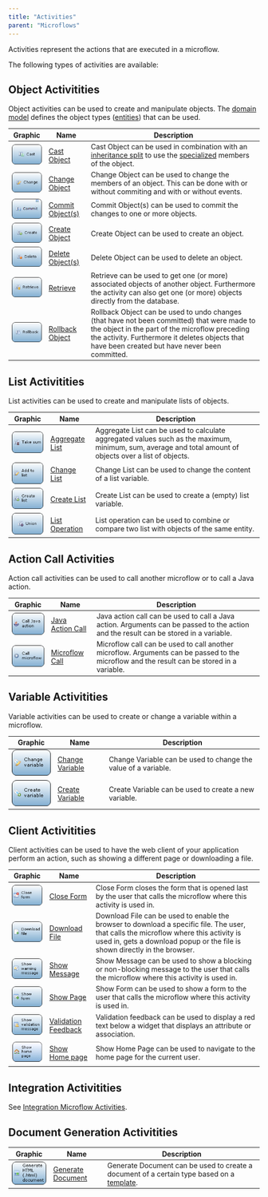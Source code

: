 ```yaml
---
title: "Activities"
parent: "Microflows"
---
```



Activities represent the actions that are executed in a microflow.

The following types of activities are available:

## Object Activitities

Object activities can be used to create and manipulate objects. The [domain model](Domain+Model) defines the object types ([entities](Entities)) that can be used.

| Graphic | Name | Description |
| --- | --- | --- |
| [![](attachments/819203/918013.png)](Cast+Object) | [Cast Object](Cast+Object) | Cast Object can be used in combination with an [inheritance split](Inheritance+Split) to use the [specialized](Entities) members of the object. |
| [![](attachments/819203/917661.png)](Change+Object) | [Change Object](Change+Object) | Change Object can be used to change the members of an object. This can be done with or without commiting and with or without events. |
| [![](attachments/16713769/17661961.png)](Committing+Objects) | [Commit Object(s)](Committing+Objects) | Commit Object(s) can be used to commit the changes to one or more objects. |
| [![](attachments/819203/917756.png)](Create+Object) | [Create Object](Create+Object) | Create Object can be used to create an object. |
| [![](attachments/819203/918191.png)](Deleting+Objects) | [Delete Object(s)](Deleting+Objects) | Delete Object can be used to delete an object. |
| [![](attachments/819203/917866.png)](Retrieve) | [Retrieve](Retrieve) | Retrieve can be used to get one (or more) associated objects of another object. Furthermore the activity can also get one (or more) objects directly from the database. |
| [![](attachments/819203/918119.png)](Rollback+Object) | [Rollback Object](Rollback+Object) | Rollback Object can be used to undo changes (that have not been committed) that were made to the object in the part of the microflow preceding the activity. Furthermore it deletes objects that have been created but have never been committed. |

## List Activitities

List activities can be used to create and manipulate lists of objects.

| Graphic | Name | Description |
| --- | --- | --- |
| [![](attachments/819203/918028.png)](Aggregate+List) | [Aggregate List](Aggregate+List) | Aggregate List can be used to calculate aggregated values such as the maximum, minimum, sum, average and total amount of objects over a list of objects. |
| [![](attachments/819203/918007.png)](Change+List) | [Change List](Change+List) | Change List can be used to change the content of a list variable. |
| [![](attachments/819203/918009.png)](Create+List) | [Create List](Create+List) | Create List can be used to create a (empty) list variable. |
| [![](attachments/819203/917792.png)](List+Operation) | [List Operation](List+Operation) | List operation can be used to combine or compare two list with objects of the same entity. |

## Action Call Activities

Action call activities can be used to call another microflow or to call a Java action.

| Graphic | Name | Description |
| --- | --- | --- |
| [![](attachments/819203/918018.png)](Java+Action+Call) | [Java Action Call](Java+Action+Call) | Java action call can be used to call a Java action. Arguments can be passed to the action and the result can be stored in a variable. |
| [![](attachments/819203/918001.png)](Microflow+Call) | [Microflow Call](Microflow+Call) | Microflow call can be used to call another microflow. Arguments can be passed to the microflow and the result can be stored in a variable. |

## Variable Activitities

Variable activities can be used to create or change a variable within a microflow.

| Graphic | Name | Description |
| --- | --- | --- |
| [![](attachments/819203/918011.png)](Change+Variable) | [Change Variable](Change+Variable) | Change Variable can be used to change the value of a variable. |
| [![](attachments/819203/918110.png)](Create+Variable) | [Create Variable](Create+Variable) | Create Variable can be used to create a new variable. |

## Client Activitities

Client activities can be used to have the web client of your application perform an action, such as showing a different page or downloading a file.

| Graphic | Name | Description |
| --- | --- | --- |
| [![](attachments/819203/918114.png)](Close+Form) | [Close Form](Close+Form) | Close Form closes the form that is opened last by the user that calls the microflow where this activity is used in. |
| [![](attachments/819203/918108.png)](Download+File) | [Download File](Download+File) | Download File can be used to enable the browser to download a specific file. The user, that calls the microflow where this activity is used in, gets a download popup or the file is shown directly in the browser. |
| [![](attachments/819203/918099.png)](Show+Message) | [Show Message](Show+Message) | Show Message can be used to show a blocking or non-blocking message to the user that calls the microflow where this activity is used in. |
| [![](attachments/819203/917544.png)](Show+Page) | [Show Page](Show+Page) | Show Form can be used to show a form to the user that calls the microflow where this activity is used in. |
| [![](attachments/819203/918097.png)](Validation+Feedback) | [Validation Feedback](Validation+Feedback) | Validation feedback can be used to display a red text below a widget that displays an attribute or association. |
| ![](attachments/16713769/17661963.png) | [Show Home page](Show+Home+Page) | Show Home Page can be used to navigate to the home page for the current user. |

## Integration Activitities

See [Integration Microflow Activities](Microflow+Activities).

## Document Generation Activitities

| Graphic | Name | Description |
| --- | --- | --- |
| [![](attachments/819203/918124.png)](Generate+Document) | [Generate Document](Generate+Document) | Generate Document can be used to create a document of a certain type based on a [template](Document+Templates). |
